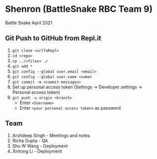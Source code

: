 # Shenron (BattleSnake RBC Team 9)
Battle Snake April 2021 

## Git Push to GitHub from Repl.it

1. `git clone <urlToRepl>` 
2. `cd <repo>`
3. `cp ../<files> ./`
4. `git add *`
5. `git config --global user.email <email>`
6. `git config --global user.name <name>`
7. `git commit -m <commit-messages>`
8. Set up personal access token (Settings -> Developer settings -> Personal access token)
9. `git push -u origin <branch>`
   * Enter `<Username>`
   * Enter `<your personal access token>` as password

## Team

1. Arshdeep Singh - Meetings and notes
2. Richa Gupta - QA
3. Shu W Wang - Deployment
4. Xintong Li - Deployment
